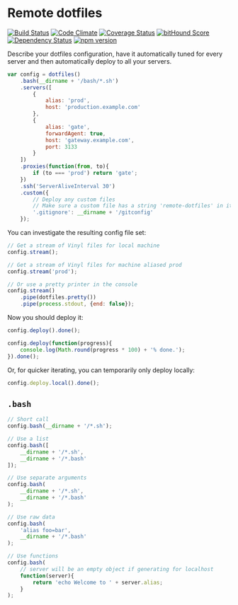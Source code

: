 # Remote dotfiles

[![Build Status](https://travis-ci.org/denis-sokolov/remote-dotfiles.svg?branch=master)](https://travis-ci.org/denis-sokolov/remote-dotfiles)
[![Code Climate](http://img.shields.io/codeclimate/github/denis-sokolov/remote-dotfiles.svg)](https://codeclimate.com/github/denis-sokolov/remote-dotfiles)
[![Coverage Status](https://img.shields.io/coveralls/denis-sokolov/remote-dotfiles.svg)](https://coveralls.io/r/denis-sokolov/remote-dotfiles?branch=master)
[![bitHound Score](https://app.bithound.io/denis-sokolov/remote-dotfiles/badges/score.svg)](http://app.bithound.io/denis-sokolov/remote-dotfiles)
[![Dependency Status](https://gemnasium.com/denis-sokolov/remote-dotfiles.svg)](https://gemnasium.com/denis-sokolov/remote-dotfiles)
[![npm version](https://img.shields.io/npm/v/remote-dotfiles.svg)](https://www.npmjs.com/package/remote-dotfiles)

Describe your dotfiles configuration, have it automatically tuned for every server and then automatically deploy to all your servers.

```javascript
var config = dotfiles()
    .bash(__dirname + '/bash/*.sh')
    .servers([
        {
            alias: 'prod',
            host: 'production.example.com'
        },
        {
            alias: 'gate',
            forwardAgent: true,
            host: 'gateway.example.com',
            port: 3133
        }
    ])
    .proxies(function(from, to){
        if (to === 'prod') return 'gate';
    })
    .ssh('ServerAliveInterval 30')
    .custom({
        // Deploy any custom files
        // Make sure a custom file has a string 'remote-dotfiles' in it to enable overwriting
        '.gitignore': __dirname + '/gitconfig'
    });
```

You can investigate the resulting config file set:
```javascript
// Get a stream of Vinyl files for local machine
config.stream();

// Get a stream of Vinyl files for machine aliased prod
config.stream('prod');

// Or use a pretty printer in the console
config.stream()
    .pipe(dotfiles.pretty())
    .pipe(process.stdout, {end: false});
```

Now you should deploy it:
```javascript
config.deploy().done();

config.deploy(function(progress){
    console.log(Math.round(progress * 100) + '% done.');
}).done();
```

Or, for quicker iterating, you can temporarily only deploy locally:
```javascript
config.deploy.local().done();
```

## `.bash`

```javascript
// Short call
config.bash(__dirname + '/*.sh');

// Use a list
config.bash([
    __dirname + '/*.sh',
    __dirname + '/*.bash'
]);

// Use separate arguments
config.bash(
    __dirname + '/*.sh',
    __dirname + '/*.bash'
);

// Use raw data
config.bash(
    'alias foo=bar',
    __dirname + '/*.bash'
);

// Use functions
config.bash(
    // server will be an empty object if generating for localhost
    function(server){
        return 'echo Welcome to ' + server.alias;
    }
);
```
